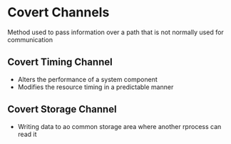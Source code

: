 # Covert Channels
Method used to pass information over a path that is not normally used for communication

## Covert Timing Channel
- Alters the performance of a system component
- Modifies the resource timing in a predictable manner

## Covert Storage Channel
- Writing data to ao common storage area where another rprocess can read it
